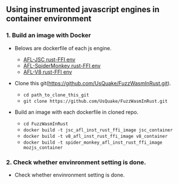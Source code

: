 ## Using instrumented javascript engines in container environment
    
 ### 1. Build an image with Docker
  
  - Belows are dockerfile of each js engine.
    + [AFL-JSC rust-FFI env](https://github.com/UsQuake/JSinRust/blob/main/jsc_container)
    + [AFL-SpiderMonkey rust-FFI env](https://github.com/UsQuake/JSinRust/blob/main/mozjs_container)
    + [AFL-V8 rust-FFI env](https://github.com/UsQuake/JSinRust/blob/main/v8_container)
      
  - Clone this git(https://github.com/UsQuake/FuzzWasmInRust.git).
       
    + `cd path_to_clone_this_git`
    + `git clone https://github.com/UsQuake/FuzzWasmInRust.git`
      
  - Build an image with each dockerfile in cloned repo.
       
    + `cd FuzzWasmInRust`
    + `docker build -t jsc_afl_inst_rust_ffi_image jsc_container`
    + `docker build -t v8_afl_inst_rust_ffi_image v8_container`
    + `docker build -t spider_monkey_afl_inst_rust_ffi_image mozjs_container`

 ### 2. Check whether envinronment setting is done.
  
  - Check whether envinronment setting is done.
